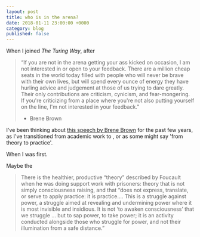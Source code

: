 ```yaml
---
layout: post
title: who is in the arena?
date: 2018-01-11 23:00:00 +0000
category: blog
published: false
---
```

When I joined _The Turing Way_, after 
> “If you are not in the arena getting your ass kicked on occasion, I am not interested in or open to your feedback. There are a million cheap seats in the world today filled with people who will never be brave with their own lives, but will spend every ounce of energy they have hurling advice and judgement at those of us trying to dare greatly. Their only contributions are criticism, cynicism, and fear-mongering. If you're criticizing from a place where you're not also putting yourself on the line, I'm not interested in your feedback.”
> - Brene Brown

I've been thinking about [this speech by Brene Brown](https://www.youtube.com/watch?v=-s6DQrqVHxM) for the past few years, as I've transitioned from academic work to , or as some might say 'from theory to practice'.

When I was first. 

Maybe the 

>There is the healthier, productive “theory” described by Foucault when he was doing support work with prisoners: theory that is not simply consciousness raising, and that “does not express, translate, or serve to apply practice: it is practice.... This is a struggle against power, a struggle aimed at revealing and undermining power where it is most invisible and insidious. It is not ‘to awaken consciousness’ that we struggle ... but to sap power, to take power; it is an activity conducted alongside those who struggle for power, and not their illumination from a safe distance.”
